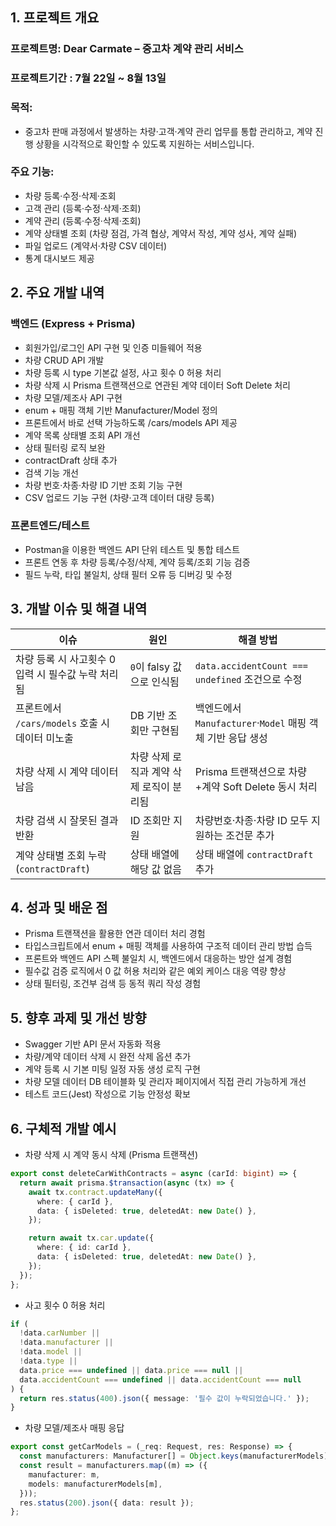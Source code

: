 ## 1. 프로젝트 개요

### 프로젝트명: Dear Carmate – 중고차 계약 관리 서비스

### 프로젝트기간 : 7월 22일 ~ 8월 13일

### 목적:
- 중고차 판매 과정에서 발생하는 차량·고객·계약 관리 업무를 통합 관리하고, 계약 진행 상황을 시각적으로 확인할 수 있도록 지원하는 서비스입니다.

### 주요 기능:
- 차량 등록·수정·삭제·조회
- 고객 관리 (등록·수정·삭제·조회)
- 계약 관리 (등록·수정·삭제·조회)
- 계약 상태별 조회 (차량 점검, 가격 협상, 계약서 작성, 계약 성사, 계약 실패)
- 파일 업로드 (계약서·차량 CSV 데이터)
- 통계 대시보드 제공

## 2. 주요 개발 내역

### 백엔드 (Express + Prisma)
- 회원가입/로그인 API 구현 및 인증 미들웨어 적용
- 차량 CRUD API 개발
- 차량 등록 시 type 기본값 설정, 사고 횟수 0 허용 처리
- 차량 삭제 시 Prisma 트랜잭션으로 연관된 계약 데이터 Soft Delete 처리
- 차량 모델/제조사 API 구현
- enum + 매핑 객체 기반 Manufacturer/Model 정의
- 프론트에서 바로 선택 가능하도록 /cars/models API 제공
- 계약 목록 상태별 조회 API 개선
- 상태 필터링 로직 보완
- contractDraft 상태 추가
- 검색 기능 개선
- 차량 번호·차종·차량 ID 기반 조회 기능 구현
- CSV 업로드 기능 구현 (차량·고객 데이터 대량 등록)

### 프론트엔드/테스트
- Postman을 이용한 백엔드 API 단위 테스트 및 통합 테스트
- 프론트 연동 후 차량 등록/수정/삭제, 계약 등록/조회 기능 검증
- 필드 누락, 타입 불일치, 상태 필터 오류 등 디버깅 및 수정

## 3. 개발 이슈 및 해결 내역
| 이슈                                | 원인                      | 해결 방법                                       |
| --------------------------------- | ----------------------- | ------------------------------------------- |
| 차량 등록 시 사고횟수 0 입력 시 필수값 누락 처리됨    | `0`이 falsy 값으로 인식됨      | `data.accidentCount === undefined` 조건으로 수정  |
| 프론트에서 `/cars/models` 호출 시 데이터 미노출 | DB 기반 조회만 구현됨           | 백엔드에서 `Manufacturer`·`Model` 매핑 객체 기반 응답 생성 |
| 차량 삭제 시 계약 데이터 남음                 | 차량 삭제 로직과 계약 삭제 로직이 분리됨 | Prisma 트랜잭션으로 차량+계약 Soft Delete 동시 처리       |
| 차량 검색 시 잘못된 결과 반환                 | ID 조회만 지원               | 차량번호·차종·차량 ID 모두 지원하는 조건문 추가                |
| 계약 상태별 조회 누락 (`contractDraft`)    | 상태 배열에 해당 값 없음          | 상태 배열에 `contractDraft` 추가                   |

## 4. 성과 및 배운 점
- Prisma 트랜잭션을 활용한 연관 데이터 처리 경험
- 타입스크립트에서 enum + 매핑 객체를 사용하여 구조적 데이터 관리 방법 습득
- 프론트와 백엔드 API 스펙 불일치 시, 백엔드에서 대응하는 방안 설계 경험
- 필수값 검증 로직에서 0 값 허용 처리와 같은 예외 케이스 대응 역량 향상
- 상태 필터링, 조건부 검색 등 동적 쿼리 작성 경험

## 5. 향후 과제 및 개선 방향
- Swagger 기반 API 문서 자동화 적용
- 차량/계약 데이터 삭제 시 완전 삭제 옵션 추가
- 계약 등록 시 기본 미팅 일정 자동 생성 로직 구현
- 차량 모델 데이터 DB 테이블화 및 관리자 페이지에서 직접 관리 가능하게 개선
- 테스트 코드(Jest) 작성으로 기능 안정성 확보

## 6. 구체적 개발 예시
- 차량 삭제 시 계약 동시 삭제 (Prisma 트랜잭션)
```ts
export const deleteCarWithContracts = async (carId: bigint) => {
  return await prisma.$transaction(async (tx) => {
    await tx.contract.updateMany({
      where: { carId },
      data: { isDeleted: true, deletedAt: new Date() },
    });

    return await tx.car.update({
      where: { id: carId },
      data: { isDeleted: true, deletedAt: new Date() },
    });
  });
};
```

- 사고 횟수 0 허용 처리
```ts
if (
  !data.carNumber ||
  !data.manufacturer ||
  !data.model ||
  !data.type ||
  data.price === undefined || data.price === null ||
  data.accidentCount === undefined || data.accidentCount === null
) {
  return res.status(400).json({ message: '필수 값이 누락되었습니다.' });
}
```

- 차량 모델/제조사 매핑 응답
```ts
export const getCarModels = (_req: Request, res: Response) => {
  const manufacturers: Manufacturer[] = Object.keys(manufacturerModels) as Manufacturer[];
  const result = manufacturers.map((m) => ({
    manufacturer: m,
    models: manufacturerModels[m],
  }));
  res.status(200).json({ data: result });
};
```
